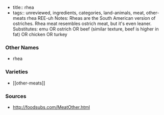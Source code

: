 - title:: rhea
- tags:: unreviewed, ingredients, categories, land-animals, meat, other-meats
rhea REE-uh Notes: Rheas are the South American version of ostriches. Rhea meat resembles ostrich meat, but it's even leaner. Substitutes: emu OR ostrich OR beef (similar texture, beef is higher in fat) OR chicken OR turkey

### Other Names

* rhea

### Varieties

* [[other-meats]]

### Sources
* http://foodsubs.com/MeatOther.html
